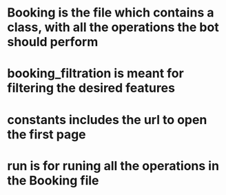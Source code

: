 # Booking is the file which contains a class, with all the operations the bot should perform
# booking_filtration is meant for filtering the desired features
# constants includes the url to open the first page
# run is for runing all the operations in the Booking file
